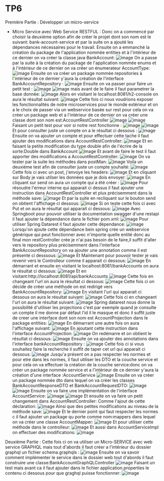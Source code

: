 # TP6
Première Partie : Développer un micro-service
   - MIcro Service avec Web Service RESTFUL :
Donc on a commencé par choisir la deuxième option afin de créer le projet dont son nom est le suivant: bank-account-service  et par la suite on a ajouté les dépendances nécessaires pour le travail.
Ensuite on a emmanché la création du package de l'application nommée entities et à l'intérieur de ce dernier on va créer la classe java BankAccount:
![image](https://github.com/baayaouiimane/TP6/assets/167249908/7cb0b427-7137-4000-b3ac-9d9a186ca894)
On a passe par la suite à la création du package de l'application nommée enums et à l'intérieur de ce dernier on va créer  un énumerateur AccountType:
![image](https://github.com/baayaouiimane/TP6/assets/167249908/2522b998-ab8a-4d3d-9ea9-7bae81a788db)
Ensuite on va créer un package nommée repositories à l'intérieur de ce dernier y'aura la création de l'interface BankAccountRepository :
![image](https://github.com/baayaouiimane/TP6/assets/167249908/4cd51834-8bd1-42f8-8d71-f06da96dbaee)
Ensuite on va passer pour faire un petit test :
![image](https://github.com/baayaouiimane/TP6/assets/167249908/597cd22b-2385-46d2-8b1e-ba6f33cace0e)
![image](https://github.com/baayaouiimane/TP6/assets/167249908/55af515b-60f9-4235-b7f7-9579dc28a8b0)
mais avant de le faire il faut parametrer la base donnée:
![image](https://github.com/baayaouiimane/TP6/assets/167249908/6beb6dfc-bf97-425e-9bbc-49ffb27ad84a)
Alors en visitant le localhost:8081/h2-console on aura le résultat suivant:
![image](https://github.com/baayaouiimane/TP6/assets/167249908/ba156c90-29bb-42a6-b05c-ca6ee19baeea)
Cette fois ci nous voudrions exposer les fonctionnalités de notre microservices pour le monde extérieur et on a le choix de passer via un webservice basée sur rest pour cela on va créer un package web et a l'intérieur de ce dernier on va créer une classe dont son nom est:AccountRestController
![image](https://github.com/baayaouiimane/TP6/assets/167249908/c4d49196-a5d5-4582-a918-2eabc61459de)
![image](https://github.com/baayaouiimane/TP6/assets/167249908/86cd72b2-2fbb-4bc8-b9ea-faadba7f8fc5)
Faisant un petit test pour voir si notre rest fonctionne :
![image](https://github.com/baayaouiimane/TP6/assets/167249908/4b0e1c71-2057-4f9f-bbb1-ed2fd7ad8bcb)
![image](https://github.com/baayaouiimane/TP6/assets/167249908/8c735f69-45a8-4af4-8483-f29fd4807f2d)
Et pour consulter juste un compte  on a le résultat ci dessous :
![image](https://github.com/baayaouiimane/TP6/assets/167249908/3a32e901-c735-4368-8f1b-82dfb175b20d)
Ensuite on va ajouter un compte et pour effectuer cette tache il faut ajouter des modifications dans AccountRestController:
![image](https://github.com/baayaouiimane/TP6/assets/167249908/70d649a7-5a49-46fe-98d7-5de68c609c54)
Et en faisant la petite modification du type double afin de l'écrire de la sorte:Double dans BankAccount
![image](https://github.com/baayaouiimane/TP6/assets/167249908/2175f2eb-88ed-4370-bb97-abe91344da74)
Et avant de faire le test il faut apporter des modifications a AccountRestController:
![image](https://github.com/baayaouiimane/TP6/assets/167249908/af975847-0c39-4949-83a8-f4ca09cb2120)
On va tester par la suite  les méthodes dans postMan:
![image](https://github.com/baayaouiimane/TP6/assets/167249908/a0e37c7d-9e1d-4d36-a1b0-59a58edd473d)
Voila un deuxiéme test afin de consulter juste un compte souhaité:
![image](https://github.com/baayaouiimane/TP6/assets/167249908/6571e3bb-baa3-4016-9131-8fbbc8a651d0)
Cette fois ci avec un post, j'envoye les headers:
![image](https://github.com/baayaouiimane/TP6/assets/167249908/437a2a5b-344a-4958-9608-39a6a19ed61f)
Et en cliquant sur Body je vais utilser les données que je dois envoyer:
![image](https://github.com/baayaouiimane/TP6/assets/167249908/370e7e66-c6bd-4427-b788-1f0dd6c881bd)
En cliquant sur send on aura un compte qui a été créer :
![image](https://github.com/baayaouiimane/TP6/assets/167249908/941c099e-9325-4182-8501-27ee455aee50)
Pour résoudre l'erreur  interne qui apparait ci dessus  il faut ajouter une instruction dans AccountRestController et plus précisemment dans la méthode save:
![image](https://github.com/baayaouiimane/TP6/assets/167249908/feabb7d6-898f-4809-a2d6-a0a40c929db0)
Et par la suite en recliquant sur le bouton send on obtient l'affichage ci dessous:
![image](https://github.com/baayaouiimane/TP6/assets/167249908/2787806b-754e-4394-a844-e7b2a61f0420)
Si on teste cette fois ci avec Put et on aura le résultat qui apparait ci dessous:
![image](https://github.com/baayaouiimane/TP6/assets/167249908/eb19e489-9c4a-4a98-ac2d-663162adb695)
Avec Springboot pour pouvoir utiliser la documentation swagger d'une restapi il faut ajouter la dépendance dans le fichier pom.xml:
![image](https://github.com/baayaouiimane/TP6/assets/167249908/3fa5c291-24de-4f64-90bd-839058eff11b)
Pour utiliser Spring Datarest il faut ajouter cette dépendance:
![image](https://github.com/baayaouiimane/TP6/assets/167249908/97c99095-a990-4ae7-aee1-d3069adfa1da)
Lorsqu'on ajoute cette dépendance bein spring crée un webservice générique qui peut fonctionner avec n'importe quelle entité donc au final mon restController crée je n'ai pas besoin de le faire,il suffit d'aller vers le repository plus précisemment dans l'interface BankAccountRepository on va ajouter une annotation comme il est présenté ci desssous:
![image](https://github.com/baayaouiimane/TP6/assets/167249908/df252a2f-b7c2-4fb6-aacc-d95467fd971a)
Et Maintenant pour pouvoir tester je vais revenir vers le Controlleur comme il apparait ci dessous:
![image](https://github.com/baayaouiimane/TP6/assets/167249908/967ecb0e-93f7-457e-be42-3b9bdce79c93)
En démarrant et ensuite en visitant le localhost:8081/bankAccounts on aura le résultat ci dessous:
![image](https://github.com/baayaouiimane/TP6/assets/167249908/64cf56ec-5481-4ec8-8690-ed338c4c37b7)
Et en visitant:http://localhost:8081/api/bankAccounts
![image](https://github.com/baayaouiimane/TP6/assets/167249908/64679ea2-98cb-4471-aed7-85ed53af1d61)
Cette fois en changeant l'url on aura le résultat ci dessous:
![image](https://github.com/baayaouiimane/TP6/assets/167249908/93fd7ad6-6ce1-4862-aeb0-2b2b1ed6bb41)
Cette fois ci on décide de créer une méthode on est redirigé vers BankAccountRepository:
![image](https://github.com/baayaouiimane/TP6/assets/167249908/dfb93b30-da83-4372-9ada-978eaeab97c7)
En visitant l'url qui apparait ci dessous on aura le résultat suivant:
![image](https://github.com/baayaouiimane/TP6/assets/167249908/aa016c21-de3a-41ba-9662-3f4dd8feed7d)
Cette fois ci en changeant l'url on aura le résultat suivant:
![image](https://github.com/baayaouiimane/TP6/assets/167249908/a066a69c-9dc3-4efc-9f05-1cf1abea80b4)
Spring datarest nous donne la possibilité d'utiliser les projections c'est par exemple quand je consulte un compte il me donne par défaut l'id il le masque et donc il suffit juste de creer une interface dont son nom est AccountProjection dans le package entities:
![image](https://github.com/baayaouiimane/TP6/assets/167249908/b1555aa7-2e44-433c-bea4-66b8d2146be6)
 En démarrant une autre fois on aura l'affichage suivant:
![image](https://github.com/baayaouiimane/TP6/assets/167249908/2712f604-3e69-4b45-a598-88fd83e19a08)
En ajoutant cette instruction dans l'interface AccountProjection:
![image](https://github.com/baayaouiimane/TP6/assets/167249908/abb46577-801a-4f8a-ae25-5b938c92288c)
On redémarre et on obtient le résultat ci dessous:
![image](https://github.com/baayaouiimane/TP6/assets/167249908/5bbfb314-ef1e-4dad-ba82-1bc6bfb4ed7a)
Ensuite on va ajouter des annotations dans l'interface bankAccountRepository :
![image](https://github.com/baayaouiimane/TP6/assets/167249908/d5fc2df1-893f-4c51-a8ce-53718dc593bb)
Cette fois ci si vous souhaitez faire la recherche il suffit de taper cet url qui apparait ci dessous:
![image](https://github.com/baayaouiimane/TP6/assets/167249908/af2962bd-e527-4890-89fa-e8b2384fdc1c)
Jusqu'a présent on a pas respecter les normes et pour etre dans les normes, il faut utiliser les DTO et la couche service et pour cela on va effectuer la création de la couche service:donc on va créer un package nommée service et a l'intérieur de ce dernier y'aura la création d'une interface :AccountService
![image](https://github.com/baayaouiimane/TP6/assets/167249908/9f77cf15-2cf9-4ff8-8bf3-1f6f98b599be)
Ensuite on va créer un package nommée dto dans lequel on va créer les classes BankAccountResponseDTO et BankAccountRequestDTO:
![image](https://github.com/baayaouiimane/TP6/assets/167249908/1f92efb9-f0a8-42ef-948d-0a8ea1712c1a)
![image](https://github.com/baayaouiimane/TP6/assets/167249908/75418aa1-7ecc-4b05-a35e-8d3fc2cb31a9)
Ensuite on va faire une implémentation de l'interface AccountService:
![image](https://github.com/baayaouiimane/TP6/assets/167249908/20cafa06-68cd-467e-bd77-bee5420a91a8)
![image](https://github.com/baayaouiimane/TP6/assets/167249908/9410a64a-3ac7-4daf-9cd4-fbe9f9cd274c)
Et ensuite on va faire un petit changement dans AccountRestController:
Comme l'ajout de cette déclaration:
![image](https://github.com/baayaouiimane/TP6/assets/167249908/2dc1d6a9-c685-4a3c-898f-5f6d7a0898c0)
Ainsi que des petites modifications au niveau de la méthode save:
![image](https://github.com/baayaouiimane/TP6/assets/167249908/7a83a408-b192-4e50-90f3-ef2aea93ab99)
Et le dernier point qui faut respecter les normes c il faut ajouter un package qu porte comme nom:mappers
dans lequel on va créer une classe AccountMapper:
![image](https://github.com/baayaouiimane/TP6/assets/167249908/19f375c3-c255-4e8f-9398-ed606c2c0a86)
 Et pour utiliser cette méthode dans le controlleur:
![image](https://github.com/baayaouiimane/TP6/assets/167249908/bb03c4cd-a44e-4ca5-bfac-ca8353e2767f)
Et aussi dans AccountServiceImpl on effectuer des modifications:
![image](https://github.com/baayaouiimane/TP6/assets/167249908/ddf0bf77-cb20-4e4f-9485-0709250d350b)

Deuxième Partie :
Cette fois ci on va utiliser un Micro-SERVICE avec web service GRAPHQL mais tout d'abords il faut créer a l'intérieur du dossier graphql un fichier schema.graphqls :
![image](https://github.com/baayaouiimane/TP6/assets/167249908/3733abe2-3c94-4ac3-9475-f0077185f064)
Ensuite on va savoir comment implémenter le service dans le dossier web tout d'abords il faut construire une classe:BankAccountGraphQLController
![image](https://github.com/baayaouiimane/TP6/assets/167249908/2be89d5d-61ed-4f17-9189-9cb3641c3502)
Faisant un test mais avant ca il faut ajouter dans le fichier application.properties le contenu ci dessous  pour que graghql puisse fonctionner:
![image](https://github.com/baayaouiimane/TP6/assets/167249908/89b017d2-2782-4082-bcc4-0705f2d1a6d7)

 






